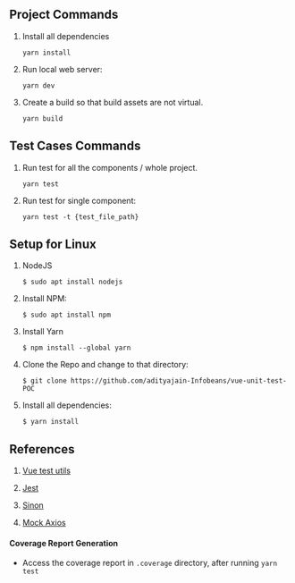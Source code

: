 ## Project Commands

1. Install all dependencies

    `yarn install`

2. Run local web server:

    `yarn dev`

3. Create a build so that build assets are not virtual.

    `yarn build`

## Test Cases Commands

1. Run test for all the components / whole project.

    `yarn test`

2. Run test for single component:

    `yarn test -t {test_file_path}`

## Setup for Linux

1.  NodeJS

    ```
    $ sudo apt install nodejs
    ```

2.  Install NPM:

    ```
    $ sudo apt install npm
    ```

3.  Install Yarn

    ```
    $ npm install --global yarn
    ```

4.  Clone the Repo and change to that directory:

    ```
    $ git clone https://github.com/adityajain-Infobeans/vue-unit-test-POC
    ```

5.  Install all dependencies:

    ```
    $ yarn install
    ```

## References

1.  [Vue test utils](https://vue-test-utils.vuejs.org/ 'Vue test utils')

2.  [Jest](https://jestjs.io/docs/getting-started 'Jest')

3.  [Sinon](https://sinonjs.org/#get-started 'Sinon')

4.  [Mock Axios](https://github.com/ctimmerm/axios-mock-adapter 'Mock Axios')

#### Coverage Report Generation

-   Access the coverage report in `.coverage` directory, after running `yarn test`
